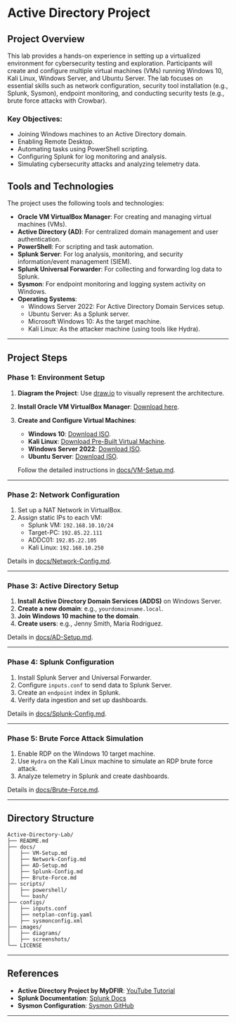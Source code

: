 # Active Directory Project

## Project Overview

This lab provides a hands-on experience in setting up a virtualized environment for cybersecurity testing and exploration. Participants will create and configure multiple virtual machines (VMs) running Windows 10, Kali Linux, Windows Server, and Ubuntu Server. The lab focuses on essential skills such as network configuration, security tool installation (e.g., Splunk, Sysmon), endpoint monitoring, and conducting security tests (e.g., brute force attacks with Crowbar). 

### Key Objectives:
- Joining Windows machines to an Active Directory domain.
- Enabling Remote Desktop.
- Automating tasks using PowerShell scripting.
- Configuring Splunk for log monitoring and analysis.
- Simulating cybersecurity attacks and analyzing telemetry data.



## Tools and Technologies

The project uses the following tools and technologies:
- **Oracle VM VirtualBox Manager**: For creating and managing virtual machines (VMs).
- **Active Directory (AD)**: For centralized domain management and user authentication.
- **PowerShell**: For scripting and task automation.
- **Splunk Server**: For log analysis, monitoring, and security information/event management (SIEM).
- **Splunk Universal Forwarder**: For collecting and forwarding log data to Splunk.
- **Sysmon**: For endpoint monitoring and logging system activity on Windows.
- **Operating Systems**:
  - Windows Server 2022: For Active Directory Domain Services setup.
  - Ubuntu Server: As a Splunk server.
  - Microsoft Windows 10: As the target machine.
  - Kali Linux: As the attacker machine (using tools like Hydra).

---

## Project Steps

### Phase 1: Environment Setup
1. **Diagram the Project**: Use [draw.io](https://app.diagrams.net/) to visually represent the architecture.
2. **Install Oracle VM VirtualBox Manager**: [Download here](https://www.virtualbox.org/).
3. **Create and Configure Virtual Machines**:
   - **Windows 10**: [Download ISO](https://www.microsoft.com/software-download/windows10).
   - **Kali Linux**: [Download Pre-Built Virtual Machine](https://www.kali.org/get-kali/).
   - **Windows Server 2022**: [Download ISO](https://www.microsoft.com/en-us/evalcenter/evaluate-windows-server-2022).
   - **Ubuntu Server**: [Download ISO](https://ubuntu.com/download/server).

   Follow the detailed instructions in [docs/VM-Setup.md](docs/VM-Setup.md).

---

### Phase 2: Network Configuration
1. Set up a NAT Network in VirtualBox.
2. Assign static IPs to each VM:
   - Splunk VM: `192.168.10.10/24`
   - Target-PC: `192.85.22.111`
   - ADDC01: `192.85.22.105`
   - Kali Linux: `192.168.10.250`

Details in [docs/Network-Config.md](docs/Network-Config.md).

---

### Phase 3: Active Directory Setup
1. **Install Active Directory Domain Services (ADDS)** on Windows Server.
2. **Create a new domain**: e.g., `yourdomainname.local`.
3. **Join Windows 10 machine to the domain**.
4. **Create users**: e.g., Jenny Smith, Maria Rodriguez.

Details in [docs/AD-Setup.md](docs/AD-Setup.md).

---

### Phase 4: Splunk Configuration
1. Install Splunk Server and Universal Forwarder.
2. Configure `inputs.conf` to send data to Splunk Server.
3. Create an `endpoint` index in Splunk.
4. Verify data ingestion and set up dashboards.

Details in [docs/Splunk-Config.md](docs/Splunk-Config.md).

---

### Phase 5: Brute Force Attack Simulation
1. Enable RDP on the Windows 10 target machine.
2. Use `Hydra` on the Kali Linux machine to simulate an RDP brute force attack.
3. Analyze telemetry in Splunk and create dashboards.

Details in [docs/Brute-Force.md](docs/Brute-Force.md).

---

## Directory Structure

```
Active-Directory-Lab/
├── README.md
├── docs/
│   ├── VM-Setup.md
│   ├── Network-Config.md
│   ├── AD-Setup.md
│   ├── Splunk-Config.md
│   ├── Brute-Force.md
├── scripts/
│   ├── powershell/
│   └── bash/
├── configs/
│   ├── inputs.conf
│   ├── netplan-config.yaml
│   ├── sysmonconfig.xml
├── images/
│   ├── diagrams/
│   ├── screenshots/
└── LICENSE
```

---

## References
- **Active Directory Project by MyDFIR**: [YouTube Tutorial](https://www.youtube.com/c/MyDFIR)
- **Splunk Documentation**: [Splunk Docs](https://docs.splunk.com/)
- **Sysmon Configuration**: [Sysmon GitHub](https://github.com/SwiftOnSecurity/sysmon-config)

---

